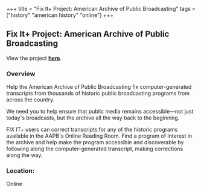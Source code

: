 +++
title = "Fix It+ Project: American Archive of Public Broadcasting"
tags = ["history" "american history" "online"]
+++

## Fix It+ Project: American Archive of Public Broadcasting

View the project [**here**](http://fixitplus.americanarchive.org/).

### Overview

Help the American Archive of Public Broadcasting fix computer-generated transcripts from thousands of historic public broadcasting programs from across the country.

We need you to help ensure that public media remains accessible—not just today's broadcasts, but the archive all the way back to the beginning.

FIX IT+ users can correct transcripts for any of the historic programs available in the AAPB's Online Reading Room. Find a program of interest in the archive and help make the program accessible and discoverable by following along the computer-generated transcript, making corrections along the way.

### Location:
Online
